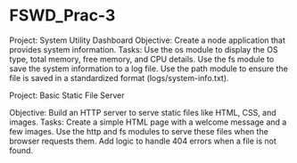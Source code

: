 # FSWD_Prac-3

Project: System Utility Dashboard
Objective: Create a node application that provides system information.
Tasks:
Use the os module to display the OS type, total memory, free memory, and CPU details.
Use the fs module to save the system information to a log file.
Use the path module to ensure the file is saved in a standardized format (logs/system-info.txt).



Project: Basic Static File Server

Objective: Build an HTTP server to serve static files like HTML, CSS, and images.
Tasks:
Create a simple HTML page with a welcome message and a few images.
Use the http and fs modules to serve these files when the browser requests them.
Add logic to handle 404 errors when a file is not found.
